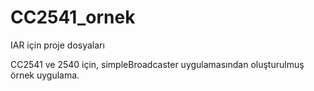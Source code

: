 # CC2541_ornek
IAR için proje dosyaları

CC2541 ve 2540 için, simpleBroadcaster uygulamasından oluşturulmuş örnek uygulama.
